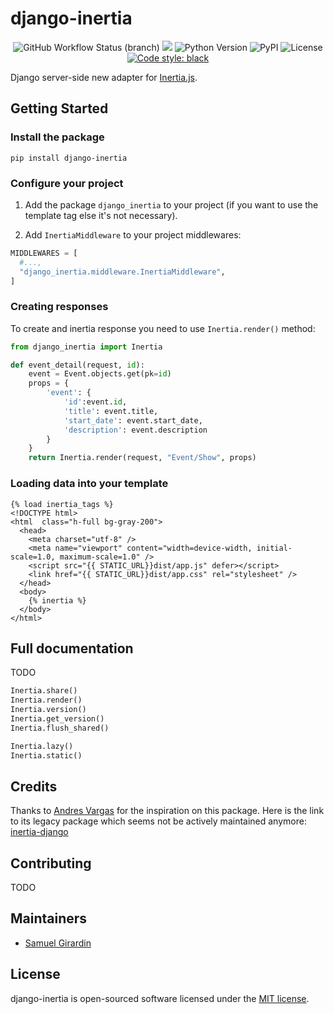 # django-inertia

<p align="center">
  <img alt="GitHub Workflow Status (branch)" src="https://img.shields.io/github/workflow/status/girardinsamuel/django-inertia/Test%20Application/2.X">
  <img src="https://codecov.io/gh/girardinsamuel/django-inertia/branch/2.X/graph/badge.svg?token=7W8Y6UVUAT"/>
  <img src="https://img.shields.io/badge/python-3.7+-blue.svg" alt="Python Version">
  <img alt="PyPI" src="https://img.shields.io/pypi/v/django-inertia">
  <img alt="License" src="https://img.shields.io/github/license/girardinsamuel/django-inertia">
  <a href="https://github.com/psf/black"><img alt="Code style: black" src="https://img.shields.io/badge/code%20style-black-000000.svg"></a>
</p>

Django server-side new adapter for [Inertia.js](https://inertiajs.com).


## Getting Started

### Install the package

```
pip install django-inertia
```

### Configure your project

1. Add the package `django_inertia` to your project (if you want to use the template tag else
it's not necessary).

2. Add `InertiaMiddleware` to your project middlewares:

```python
MIDDLEWARES = [
  #...,
  "django_inertia.middleware.InertiaMiddleware",
]
```

### Creating responses

To create and inertia response you need to use `Inertia.render()` method:

```python
from django_inertia import Inertia

def event_detail(request, id):
    event = Event.objects.get(pk=id)
    props = {
        'event': {
            'id':event.id,
            'title': event.title,
            'start_date': event.start_date,
            'description': event.description
        }
    }
    return Inertia.render(request, "Event/Show", props)
```

### Loading data into your template

```html+django
{% load inertia_tags %}
<!DOCTYPE html>
<html  class="h-full bg-gray-200">
  <head>
    <meta charset="utf-8" />
    <meta name="viewport" content="width=device-width, initial-scale=1.0, maximum-scale=1.0" />
    <script src="{{ STATIC_URL}}dist/app.js" defer></script>
    <link href="{{ STATIC_URL}}dist/app.css" rel="stylesheet" />
  </head>
  <body>
    {% inertia %}
  </body>
</html>
```

## Full documentation

TODO

```python
Inertia.share()
Inertia.render()
Inertia.version()
Inertia.get_version()
Inertia.flush_shared()

Inertia.lazy()
Inertia.static()
```

## Credits

Thanks to [Andres Vargas](https://github.com/zodman) for the inspiration on this package. Here is
the link to its legacy package which seems not be actively maintained anymore:
[inertia-django](https://github.com/zodman/inertia-django)

## Contributing

<!-- Please read the [Contributing Documentation](CONTRIBUTING.md) here. -->
TODO

## Maintainers

- [Samuel Girardin](https://www.github.com/girardinsamuel)

## License

django-inertia is open-sourced software licensed under the [MIT license](LICENSE).
